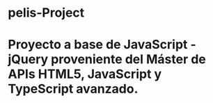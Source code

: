 # pelis-Project

# Proyecto a base de JavaScript - jQuery proveniente del Máster de APIs HTML5, JavaScript y TypeScript avanzado.
